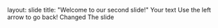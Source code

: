 layout: slide
title: "Welcome to our second slide!"
Your text
Use the left arrow to go back!
Changed The slide
